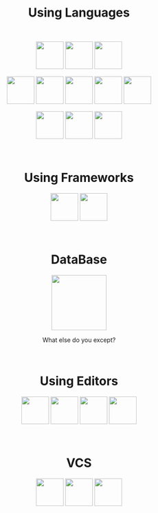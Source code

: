 <div align="center">
  <h1>Using Languages</h1>
  
  <br/>
  
  <p>
    <img src="https://cdn.jsdelivr.net/gh/devicons/devicon/icons/c/c-original.svg" width=64 heigh=64 />
    <img src="https://cdn.jsdelivr.net/gh/devicons/devicon/icons/cplusplus/cplusplus-original.svg" width=64 heigh=64 />
    <img src="https://cdn.jsdelivr.net/gh/devicons/devicon/icons/csharp/csharp-original.svg" width=64 heigh=64 />
  </p>
  
  <p>
    <img src="https://cdn.jsdelivr.net/gh/devicons/devicon/icons/nodejs/nodejs-original.svg" width=64 heigh=64 />
    <img src="https://cdn.jsdelivr.net/gh/devicons/devicon/icons/typescript/typescript-original.svg" width=64 heigh=64 />
    <img src="https://cdn.jsdelivr.net/gh/devicons/devicon/icons/python/python-original.svg" width=64 heigh=64 />
    <img src="https://cdn.jsdelivr.net/gh/devicons/devicon/icons/php/php-original.svg" width=64 heigh=64 />
    <img src="https://cdn.jsdelivr.net/gh/devicons/devicon/icons/rust/rust-plain.svg" width=64 heigh=64 />
  </p>
  
  <p>
    <img src="https://cdn.jsdelivr.net/gh/devicons/devicon/icons/html5/html5-original-wordmark.svg" width=64 heigh=64 />
    <img src="https://cdn.jsdelivr.net/gh/devicons/devicon/icons/css3/css3-original.svg" width=64 heigh=64 />
    <img src="https://cdn.jsdelivr.net/gh/devicons/devicon/icons/javascript/javascript-original.svg" width=64 heigh=64 />
  </p>
  
  <br/>
  
  <h1>Using Frameworks</h1>
  
  <p>
    <img src="https://cdn.jsdelivr.net/gh/devicons/devicon/icons/react/react-original.svg" width=64 heigh=64 />
    <img src="https://cdn.jsdelivr.net/gh/devicons/devicon/icons/nextjs/nextjs-original-wordmark.svg" width=64 heigh=64 />
  </p>
  
  <br/>
  
  <h1>DataBase</h1>
  
  <p>
    <img src="https://cdn.jsdelivr.net/gh/devicons/devicon/icons/mysql/mysql-original-wordmark.svg" width=128 heigh=128 />
    <p>What else do you except?</p>
  </p>
  
  <br/>

  <h1>Using Editors</h1>

  <p>
    <img src="https://cdn.jsdelivr.net/gh/devicons/devicon/icons/visualstudio/visualstudio-plain.svg" width=64 heigh=64 />
    <img src="https://cdn.jsdelivr.net/gh/devicons/devicon/icons/vscode/vscode-original.svg" width=64 heigh=64 />
    <img src="https://cdn.jsdelivr.net/gh/devicons/devicon/icons/pycharm/pycharm-original.svg" width=64 heigh=64 />
    <img src="https://cdn.jsdelivr.net/gh/devicons/devicon/icons/jetbrains/jetbrains-original.svg" width=64 heigh=64 />
  <p>
    
  <br/>
    
  <h1>VCS</h1>
    
  <p>
    <img src="https://cdn.jsdelivr.net/gh/devicons/devicon/icons/git/git-original-wordmark.svg" width=64 heigh=64 />
    <img src="https://cdn.jsdelivr.net/gh/devicons/devicon/icons/github/github-original.svg" width=64 heigh=64 />
    <img src="https://cdn.jsdelivr.net/gh/devicons/devicon/icons/subversion/subversion-original.svg" width=64 heigh=64 />
  <p>
  
</div>
